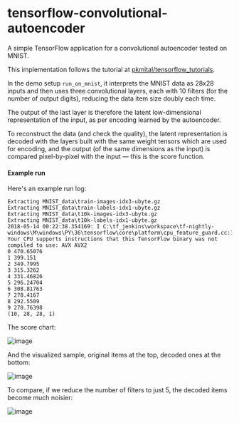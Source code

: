# tensorflow-convolutional-autoencoder
A simple TensorFlow application for a convolutional autoencoder tested on MNIST.

This implementation follows the tutorial at [pkmital/tensorflow_tutorials](https://github.com/pkmital/tensorflow_tutorials).

In the demo setup `run_on_mnist`, it interprets the MNIST data as 28x28 inputs and then uses three convolutional layers, each with
10 filters (for the number of output digits), reducing the data item size doubly each time.

The output of the last layer is therefore the latent low-dimensional representation of the input, as per encoding learned by the 
autoencoder.

To reconstruct the data (and check the quality), the latent representation is decoded with the layers built with the same weight tensors
which are used for encoding, and the output (of the same dimensions as the input) is compared pixel-by-pixel with the input — this is the
score function.

#### Example run

Here's an example run log:

```
Extracting MNIST_data\train-images-idx3-ubyte.gz
Extracting MNIST_data\train-labels-idx1-ubyte.gz
Extracting MNIST_data\t10k-images-idx3-ubyte.gz
Extracting MNIST_data\t10k-labels-idx1-ubyte.gz
2018-05-14 00:22:38.354169: I C:\tf_jenkins\workspace\tf-nightly-windows\M\windows\PY\36\tensorflow\core\platform\cpu_feature_guard.cc:137] Your CPU supports instructions that this TensorFlow binary was not compiled to use: AVX AVX2
0 470.65076
1 399.151
2 349.7995
3 315.3262
4 331.46826
5 296.24704
6 308.81763
7 278.4167
8 292.5509
9 270.76398
(10, 28, 28, 1)
```

The score chart:

![image](https://user-images.githubusercontent.com/1888526/39972512-485b004c-571a-11e8-9dda-4fe3b119f8b1.png)

And the visualized sample, original items at the top, decoded ones at the bottom:

![image](https://user-images.githubusercontent.com/1888526/39972517-64eecacc-571a-11e8-85e7-7c939b040d84.png)

To compare, if we reduce the number of filters to just 5, the decoded items become much noisier:

![image](https://user-images.githubusercontent.com/1888526/39972618-fea8f09c-571b-11e8-8866-1e731dd1c588.png)
